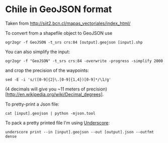 Chile in GeoJSON format
=======================

Taken from http://siit2.bcn.cl/mapas_vectoriales/index_html/

To convert from a shapefile object to GeoJSON use

```
ogr2ogr -f GeoJSON -t_srs crs:84 [output].geojson [input].shp
```

You can also simplify the input:

```
ogr2ogr -f "GeoJSON" -t_srs crs:84 -overwrite -progress -simplify 2000
```

and crop the precision of the waypoints:

```
sed -E -i 's/([0-9]{2}\.[0-9]{1,4})[0-9]*/\1/g'
```

(4 decimals will give you ~11 meters of precision)[http://en.wikipedia.org/wiki/Decimal_degrees].

To pretty-print a Json file:

```
cat [input].geojson | python -mjson.tool
```

To pack a pretty printed file I'm using [Underscore](https://github.com/ddopson/underscore-cli):

```
underscore print --in [input].geojson --out [output].json --outfmt dense
```

